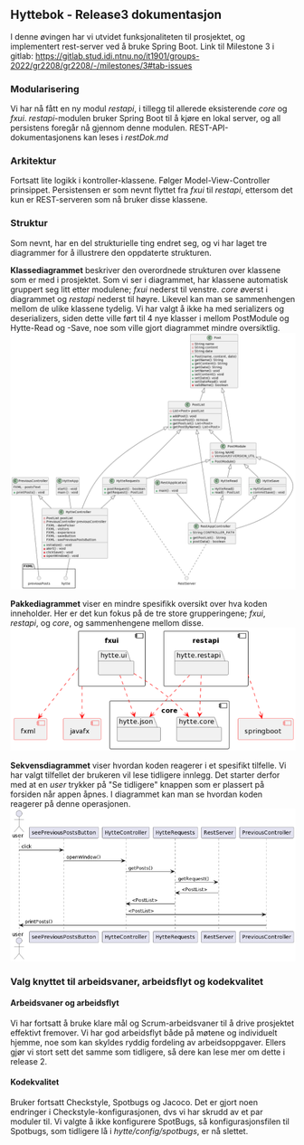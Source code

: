 ## Hyttebok - Release3 dokumentasjon

I denne øvingen har vi utvidet funksjonaliteten til prosjektet, og implementert rest-server ved å bruke Spring Boot.
Link til Milestone 3 i gitlab:
https://gitlab.stud.idi.ntnu.no/it1901/groups-2022/gr2208/gr2208/-/milestones/3#tab-issues

### Modularisering

Vi har nå fått en ny modul _restapi_, i tillegg til allerede eksisterende _core_ og _fxui_.
_restapi_-modulen bruker Spring Boot til å kjøre en lokal server, og all persistens foregår nå gjennom denne modulen. REST-API-dokumentasjonens kan leses i _restDok.md_

### Arkitektur

Fortsatt lite logikk i kontroller-klassene. Følger Model-View-Controller prinsippet.
Persistensen er som nevnt flyttet fra _fxui_ til _restapi_, ettersom det kun er REST-serveren som nå bruker disse klassene.

### Struktur

Som nevnt, har en del strukturielle ting endret seg, og vi har laget tre diagrammer for å illustrere den oppdaterte strukturen.

**Klassediagrammet** beskriver den overordnede strukturen over klassene som er med i prosjektet. Som vi ser i diagrammet, har klassene automatisk gruppert seg litt etter modulene; _fxui_ nederst til venstre. _core_ øverst i diagrammet og _restapi_ nederst til høyre. Likevel kan man se sammenhengen mellom de ulike klassene tydelig.
Vi har valgt å ikke ha med serializers og deserializers, siden dette ville ført til 4 nye klasser i mellom PostModule og Hytte-Read og -Save, noe som ville gjort diagrammet mindre oversiktlig.
![Example](/docs/release3/DiagramClassR3.png)

**Pakkediagrammet** viser en mindre spesifikk oversikt over hva koden inneholder. Her er det kun fokus på de tre store grupperingene; _fxui_, _restapi_, og _core_, og sammenhengene mellom disse.
![Example](/docs/release3/DiagramPackage.png)

**Sekvensdiagrammet** viser hvordan koden reagerer i et spesifikt tilfelle. Vi har valgt tilfellet der brukeren vil lese tidligere innlegg. Det starter derfor med at en _user_ trykker på "Se tidligere" knappen som er plassert på forsiden når appen åpnes. I diagrammet kan man se hvordan koden reagerer på denne operasjonen.
![Example](/docs/release3/DiagramSequence.png)

### Valg knyttet til arbeidsvaner, arbeidsflyt og kodekvalitet

#### Arbeidsvaner og arbeidsflyt

Vi har fortsatt å bruke klare mål og Scrum-arbeidsvaner til å drive prosjektet effektivt fremover. Vi har god arbeidsflyt både på møtene og individuelt hjemme, noe som kan skyldes ryddig fordeling av arbeidsoppgaver. Ellers gjør vi stort sett det samme som tidligere, så dere kan lese mer om dette i release 2.

#### Kodekvalitet

Bruker fortsatt Checkstyle, Spotbugs og Jacoco.
Det er gjort noen endringer i Checkstyle-konfigurasjonen, dvs vi har skrudd av et par moduler til.
Vi valgte å ikke konfigurere SpotBugs, så konfigurasjonsfilen til Spotbugs, som tidligere lå i _hytte/config/spotbugs_, er nå slettet.
